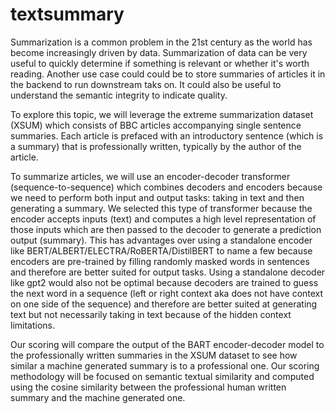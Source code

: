 # textsummary

Summarization is a common problem in the 21st century as the world has become increasingly driven by data. Summarization of data can be very useful to  quickly determine if something is relevant or whether it's worth reading. Another use case could could be to store summaries of articles it in the backend to run downstream taks on. It could also be useful to understand the semantic integrity to indicate quality.

To explore this topic, we will leverage the extreme summarization dataset (XSUM) which consists of BBC articles accompanying single sentence summaries. Each article is prefaced with an introductory sentence (which is a summary) that is professionally written, typically by the author of the article.

To summarize articles, we will use an encoder-decoder transformer (sequence-to-sequence) which combines  decoders and encoders because we need to perform both input and output tasks: taking in text and then generating a summary. We selected this type of transformer because the encoder accepts inputs (text) and computes a high level representation of those inputs  which are then passed to the decoder to generate a prediction output (summary). This has advantages over using a standalone encoder like BERT/ALBERT/ELECTRA/RoBERTA/DistilBERT to name a few because  encoders are pre-trained by filling randomly masked words in sentences and therefore are better suited for output tasks. Using a standalone decoder like gpt2 would also not be optimal because decoders are trained to guess the next word in a sequence (left or right context aka does not have context on one side of the sequence) and therefore are better suited at generating text but not necessarily taking in text because of the hidden context limitations. 

Our scoring will compare the output of the BART encoder-decoder model to the professionally written summaries in the XSUM dataset to see how similar a machine generated summary is to a professional one. Our scoring methodology will be focused on semantic textual similarity and computed using the cosine similarity between the professional human written summary and the machine generated one. 
